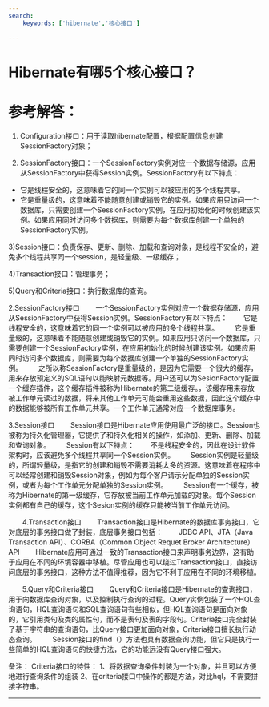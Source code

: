 ```yaml
---
search:
    keywords: ['hibernate','核心接口']

---
```


# Hibernate有哪5个核心接口？

# 参考解答：

1. Configuration接口：用于读取hibernate配置，根据配置信息创建SessionFactory对象； 

2. SessionFactory接口：一个SessionFactory实例对应一个数据存储源，应用从SessionFactory中获得Session实例。SessionFactory有以下特点：
  * 它是线程安全的，这意味着它的同一个实例可以被应用的多个线程共享。
  * 它是重量级的，这意味着不能随意创建或销毁它的实例。如果应用只访问一个数据库，只需要创建一个SessionFactory实例，在应用初始化的时候创建该实例。如果应用同时访问多个数据库，则需要为每个数据库创建一个单独的SessionFactory实例。


3)Session接口：负责保存、更新、删除、加载和查询对象，是线程不安全的，避免多个线程共享同一个session，是轻量级、一级缓存；

4)Transaction接口：管理事务； 

5)Query和Criteria接口：执行数据库的查询。



2.SessionFactory接口
　　一个SessionFactory实例对应一个数据存储源，应用从SessionFactory中获得Session实例。SessionFactory有以下特点：
　　它是线程安全的，这意味着它的同一个实例可以被应用的多个线程共享。
　　它是重量级的，这意味着不能随意创建或销毁它的实例。如果应用只访问一个数据库，只需要创建一个SessionFactory实例，在应用初始化的时候创建该实例。如果应用同时访问多个数据库，则需要为每个数据库创建一个单独的SessionFactory实例。
　　之所以称SessionFactory是重量级的，是因为它需要一个很大的缓存，用来存放预定义的SQL语句以能映射元数据等。用户还可以为SesionFactory配置一个缓存插件，这个缓存插件被称为Hibernate的第二级缓存。，该缓存用来存放被工作单元读过的数据，将来其他工作单元可能会重用这些数据，因此这个缓存中的数据能够被所有工作单元共享。一个工作单元通常对应一个数据库事务。


3.Session接口
　　Session接口是Hibernate应用使用最广泛的接口。Session也被称为持久化管理器，它提供了和持久化相关的操作，如添加、更新、删除、加载和查询对象。
　　Session有以下特点：
　　不是线程安全的，因此在设计软件架构时，应该避免多个线程共享同一个Session实例。
　　Session实例是轻量级的，所谓轻量级，是指它的创建和销毁不需要消耗太多的资源。这意味着在程序中可以经常创建和销毁Session对象，例如为每个客户请示分配单独的Session实例，或者为每个工作单元分配单独的Session实例。
　　Session有一个缓存，被称为Hibernate的第一级缓存，它存放被当前工作单元加载的对象。每个Session实例都有自己的缓存，这个Sesion实例的缓存只能被当前工作单元访问。


　　4.Transaction接口
　　Transaction接口是Hibernate的数据库事务接口，它对底层的事务接口做了封装，底层事务接口包括：
　　JDBC API、JTA（Java Transaction API）、CORBA（Common Object Requet Broker Architecture）API
　　Hibernate应用可通过一致的Transaction接口来声明事务边界，这有助于应用在不同的环境容器中移植。尽管应用也可以绕过Transaction接口，直接访问底层的事务接口，这种方法不值得推荐，因为它不利于应用在不同的环境移植。


　　5.Query和Criteria接口
　　Query和Criteria接口是Hibernate的查询接口，用于向数据库查询对象，以及控制执行查询的过程。Query实例包装了一个HQL查询语句，HQL查询语句和SQL查询语句有些相似，但HQL查询语句是面向对象的，它引用类句及类的属性句，而不是表句及表的字段句。Criteria接口完全封装了基于字符串的查询语句，比Query接口更加面向对象，Criteria接口擅长执行动态查询。
　　Session接口的find（）方法也具有数据查询功能，但它只是执行一些简单的HQL查询语句的快捷方法，它的功能远没有Query接口强大。

备注：
Criteria接口的特性：
1、将数据查询条件封装为一个对象，并且可以方便地进行查询条件的组装
2、在criteria接口中操作的都是方法，对比hql，不需要拼接字符串。


---